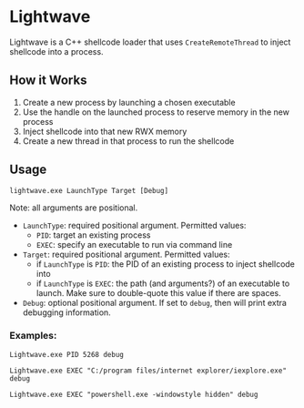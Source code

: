 # Lightwave
Lightwave is a C++ shellcode loader that uses `CreateRemoteThread` to inject shellcode into a process. 

## How it Works
1. Create a new process by launching a chosen executable
2. Use the handle on the launched process to reserve memory in the new process
3. Inject shellcode into that new RWX memory
4. Create a new thread in that process to run the shellcode

## Usage
```
lightwave.exe LaunchType Target [Debug]
```

Note: all arguments are positional.
* `LaunchType`: required positional argument. Permitted values:
	* `PID`: target an existing process
	* `EXEC`: specify an executable to run via command line
* `Target`: required positional argument. Permitted values:
	* if `LaunchType` is `PID`: the PID of an existing process to inject shellcode into
	* if `LaunchType` is `EXEC`: the path (and arguments?) of an executable to launch. Make sure to double-quote this value if there are spaces.
* `Debug`: optional positional argument. If set to `debug`, then will print extra debugging information.

### Examples:
```
Lightwave.exe PID 5268 debug

Lightwave.exe EXEC "C:/program files/internet explorer/iexplore.exe" debug

Lightwave.exe EXEC "powershell.exe -windowstyle hidden" debug
```